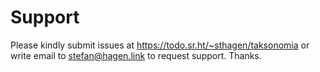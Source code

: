 # Support

Please kindly submit issues at https://todo.sr.ht/~sthagen/taksonomia or write email to stefan@hagen.link to request support. Thanks.
